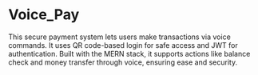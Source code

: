 # Voice_Pay
This secure payment system lets users make transactions via voice commands. It uses QR code-based login for safe access and JWT for authentication. Built with the MERN stack, it supports actions like balance check and money transfer through voice, ensuring ease and security.
